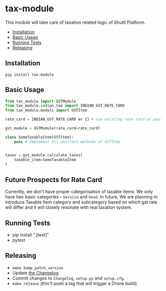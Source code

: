 # tax-module
This module will take care of taxation related logic of Shuttl Platform. 

<!-- Use markdown-toc to build the following section -->

<!-- toc -->

- [Installation](#installation)
- [Basic Usage](#basic-usage)
- [Running Tests](#running-tests)
- [Releasing](#releasing)

<!-- tocstop -->

## Installation

`pip install tax-module`

## Basic Usage


```python
from tax_module import GSTModule
from tax_module.indian_tax import INDIAN_GST_RATE_CARD
from tax_module.models import GSTItem

rate_card = INDIAN_GST_RATE_CARD or {} # use existing rate card or pass in rate_card of your choice

gst_module = GSTModule(rate_card=rate_card)

class SomeTaxableItem(GSTItem):
    pass # Implement all abstract methods of GSTItem


taxes = gst_module.calculate_taxes(
    taxable_item=SomeTaxableItem
)
```

## Future Prospects for Rate Card

Currently, we don't have proper categorisation of taxable items. We only have two basic categories - `Service` and `Good`.
In future, We are planning to introduce Taxable Item category and subcategory based on which gst rate will differ and it will closely resonate with real taxation system. 

## Running Tests

- pip install ".[test]"
- pytest

## Releasing

- `make bump_patch_version`
- Update [the Changelog](https://github.com/Shuttl-Tech/tax-module/blob/master/Changelog.md)
- Commit changes to `Changelog`, `setup.py` and `setup.cfg`.
- `make release` (this'll push a tag that will trigger a Drone build)